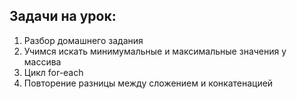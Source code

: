 ## Задачи на урок:

1. Разбор домашнего задания
2. Учимся искать минимумальные и максимальные значения у массива
4. Цикл for-each
5. Повторение разницы между сложением и конкатенацией

